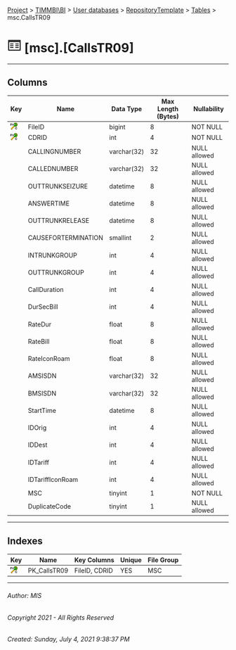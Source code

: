 #### 

[Project](../../../../index.md) > [TIMMBI\\BI](../../../index.md) > [User databases](../../index.md) > [RepositoryTemplate](../index.md) > [Tables](Tables.md) > msc.CallsTR09

# ![Tables](../../../../Images/Table32.png) [msc].[CallsTR09]

---

## <a name="#columns"></a>Columns

| Key | Name | Data Type | Max Length (Bytes) | Nullability |
|---|---|---|---|---|
| [![Cluster Primary Key PK_CallsTR09: FileID\CDRID](../../../../Images/pkcluster.png)](#indexes) | FileID | bigint | 8 | NOT NULL |
| [![Cluster Primary Key PK_CallsTR09: FileID\CDRID](../../../../Images/pkcluster.png)](#indexes) | CDRID | int | 4 | NOT NULL |
|  | CALLINGNUMBER | varchar(32) | 32 | NULL allowed |
|  | CALLEDNUMBER | varchar(32) | 32 | NULL allowed |
|  | OUTTRUNKSEIZURE | datetime | 8 | NULL allowed |
|  | ANSWERTIME | datetime | 8 | NULL allowed |
|  | OUTTRUNKRELEASE | datetime | 8 | NULL allowed |
|  | CAUSEFORTERMINATION | smallint | 2 | NULL allowed |
|  | INTRUNKGROUP | int | 4 | NULL allowed |
|  | OUTTRUNKGROUP | int | 4 | NULL allowed |
|  | CallDuration | int | 4 | NULL allowed |
|  | DurSecBill | int | 4 | NULL allowed |
|  | RateDur | float | 8 | NULL allowed |
|  | RateBill | float | 8 | NULL allowed |
|  | RateIconRoam | float | 8 | NULL allowed |
|  | AMSISDN | varchar(32) | 32 | NULL allowed |
|  | BMSISDN | varchar(32) | 32 | NULL allowed |
|  | StartTime | datetime | 8 | NULL allowed |
|  | IDOrig | int | 4 | NULL allowed |
|  | IDDest | int | 4 | NULL allowed |
|  | IDTariff | int | 4 | NULL allowed |
|  | IDTariffIconRoam | int | 4 | NULL allowed |
|  | MSC | tinyint | 1 | NOT NULL |
|  | DuplicateCode | tinyint | 1 | NULL allowed |


---

## <a name="#indexes"></a>Indexes

| Key | Name | Key Columns | Unique | File Group |
|---|---|---|---|---|
| [![Cluster Primary Key PK_CallsTR09: FileID\CDRID](../../../../Images/pkcluster.png)](#indexes) | PK_CallsTR09 | FileID, CDRID | YES | MSC |


---

###### Author:  MIS

###### Copyright 2021 - All Rights Reserved

###### Created: Sunday, July 4, 2021 9:38:37 PM

